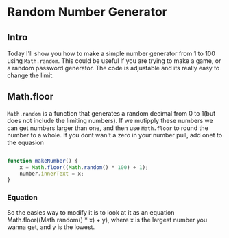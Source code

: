 # Random Number Generator

## Intro

Today I'll show you how to make a simple number generator from 1 to 100 using ```Math.random```. This could 
be useful if you are trying to make a game, or a random password generator. The code
is adjustable and its really easy to change the limit.

## Math.floor

```Math.random``` is a function that generates a random decimal from 0 to 1(but does not include the 
limiting numbers). If we mutipply these numbers we can get numbers larger than one, and then use 
```Math.floor``` to round the number to a whole. If you dont wan't a zero in your number pull, add onet to the equasion
```javascript

function makeNumber() {
    x = Math.floor((Math.random() * 100) + 1);
    number.innerText = x;
}

```
### Equation

So the easies way to modify it is to look at it as an equation Math.floor((Math.random() * x) + y), where x is the largest 
number you wanna get, and y is the lowest.
